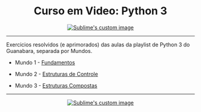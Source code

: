 <h1 align="center"> Curso em Video: Python 3 </h1>

<p align="center">
  <a href="https://www.youtube.com/channel/UCrWvhVmt0Qac3HgsjQK62FQ" target="_blank"> <img src="https://user-images.githubusercontent.com/85136766/127251472-19036bb7-a843-43ca-b97b-3a8c1bcfc1fa.png" alt="Sublime's custom image"/> </a>
</p>

***

Exercicios resolvidos (e aprimorados) das aulas da playlist de Python 3 do Guanabara, separada por Mundos.

* Mundo 1 - [Fundamentos](https://www.youtube.com/playlist?list=PLHz_AreHm4dlKP6QQCekuIPky1CiwmdI6)

* Mundo 2 - [Estruturas de Controle](https://www.youtube.com/playlist?list=PLHz_AreHm4dk_nZHmxxf_J0WRAqy5Czye)

* Mundo 3 - [Estruturas Compostas](https://www.youtube.com/playlist?list=PLHz_AreHm4dksnH2jVTIVNviIMBVYyFnH)

---

<p align="center">
  <a href="https://www.youtube.com/channel/UCrWvhVmt0Qac3HgsjQK62FQ" target="_blank"> <img src="https://user-images.githubusercontent.com/85136766/127251462-8d5fbf0c-4f4f-4acf-b1c1-3311e0bf3c9c.png" alt="Sublime's custom image"/> </a>
</p>
